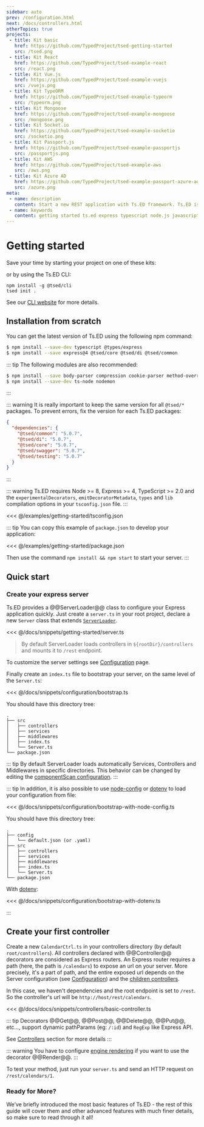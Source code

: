 ```yaml
---
sidebar: auto
prev: /configuration.html
next: /docs/controllers.html
otherTopics: true
projects:
 - title: Kit basic
   href: https://github.com/TypedProject/tsed-getting-started
   src: /tsed.png
 - title: Kit React
   href: https://github.com/TypedProject/tsed-example-react
   src: /react.png
 - title: Kit Vue.js
   href: https://github.com/TypedProject/tsed-example-vuejs
   src: /vuejs.png    
 - title: Kit TypeORM
   href: https://github.com/TypedProject/tsed-example-typeorm
   src: /typeorm.png
 - title: Kit Mongoose
   href: https://github.com/TypedProject/tsed-example-mongoose
   src: /mongoose.png
 - title: Kit Socket.io
   href: https://github.com/TypedProject/tsed-example-socketio
   src: /socketio.png 
 - title: Kit Passport.js
   href: https://github.com/TypedProject/tsed-example-passportjs
   src: /passportjs.png
 - title: Kit AWS
   href: https://github.com/TypedProject/tsed-example-aws
   src: /aws.png
 - title: Kit Azure AD
   href: https://github.com/TypedProject/tsed-example-passport-azure-ad
   src: /azure.png
meta:
 - name: description
   content: Start a new REST application with Ts.ED framework. Ts.ED is built on top of Express and uses TypeScript language.
 - name: keywords
   content: getting started ts.ed express typescript node.js javascript decorators mvc class models
---
```


# Getting started

Save your time by starting your project on one of these kits:

<Projects type="getting-started" />

or by using the Ts.ED CLI:

```
npm install -g @tsed/cli
tsed init .
```
See our [CLI website](https://cli.tsed.io) for more details.

## Installation from scratch

You can get the latest version of Ts.ED using the following npm command:

```bash
$ npm install --save-dev typescript @types/express
$ npm install --save express@4 @tsed/core @tsed/di @tsed/common
```

::: tip
The following modules are also recommended:

```bash
$ npm install --save body-parser compression cookie-parser method-override
$ npm install --save-dev ts-node nodemon
```
:::

::: warning
It is really important to keep the same version for all `@tsed/*` packages.
To prevent errors, fix the version for each Ts.ED packages:
```json
{
  "dependencies": {
    "@tsed/common": "5.0.7",
    "@tsed/di": "5.0.7",
    "@tsed/core": "5.0.7",
    "@tsed/swagger": "5.0.7",
    "@tsed/testing": "5.0.7"
  }
} 
```
:::

::: warning
Ts.ED requires Node >= 8, Express >= 4, TypeScript >= 2.0 and 
the `experimentalDecorators`, `emitDecoratorMetadata`, `types` and `lib` compilation 
options in your `tsconfig.json` file.
:::

<<< @/examples/getting-started/tsconfig.json

::: tip
You can copy this example of `package.json` to develop your application:

<<< @/examples/getting-started/package.json

Then use the command `npm install && npm start` to start your server.
:::


## Quick start
### Create your express server

Ts.ED provides a @@ServerLoader@@ class to configure your 
Express application quickly. Just create a `server.ts` in your root project, declare 
a new `Server` class that extends [`ServerLoader`](/docs/server-loader.md).

<<< @/docs/snippets/getting-started/server.ts

> By default ServerLoader loads controllers in `${rootDir}/controllers` and mounts it to `/rest` endpoint.

To customize the server settings see [Configuration](configuration.md) page.

Finally create an `index.ts` file to bootstrap your server, on the same level of the `Server.ts`:

<<< @/docs/snippets/configuration/bootstrap.ts

You should have this directory tree: 

```
.
├── src
│   ├── controllers
│   ├── services
│   ├── middlewares
│   ├── index.ts
│   └── Server.ts
└── package.json
```

::: tip
By default ServerLoader loads automatically Services, Controllers and Middlewares in specific directories.
This behavior can be changed by editing the [componentScan configuration](/configuration.md).
:::

::: tip
In addition, it is also possible to use [node-config](https://www.npmjs.com/package/config) or [dotenv](https://www.npmjs.com/package/dotenv) to load your configuration from file:

<<< @/docs/snippets/configuration/bootstrap-with-node-config.ts

You should have this directory tree: 

```
.
├── config
│   └── default.json (or .yaml)
├── src
│   ├── controllers
│   ├── services
│   ├── middlewares
│   ├── index.ts
│   └── Server.ts
└── package.json
```

With [dotenv](https://www.npmjs.com/package/dotenv):

<<< @/docs/snippets/configuration/bootstrap-with-dotenv.ts

:::

## Create your first controller

Create a new `CalendarCtrl.ts` in your controllers directory (by default `root/controllers`).
All controllers declared with @@Controller@@ decorators are considered as Express routers. 
An Express router requires a path (here, the path is `/calendars`) to expose an url on your server. 
More precisely, it's a part of path, and the entire exposed url depends on the Server configuration (see [Configuration](configuration.md)) 
and the [children controllers](/docs/controllers.md).

In this case, we haven't dependencies and the root endpoint is set to `/rest`. 
So the controller's url will be `http://host/rest/calendars`.

<<< @/docs/docs/snippets/controllers/basic-controller.ts

::: tip
Decorators @@Get@@, @@Post@@, @@Delete@@, @@Put@@, etc..., support dynamic pathParams (eg: `/:id`) and `RegExp` like Express API.

See [Controllers](/docs/controllers.md) section for more details
:::

::: warning
You have to configure [engine rendering](/tutorials/templating) if you want to use the decorator @@Render@@.
:::

To test your method, just run your `server.ts` and send an HTTP request on `/rest/calendars/1`.

### Ready for More?

We’ve briefly introduced the most basic features of Ts.ED - the rest of this guide will cover them and other advanced features with much finer details, so make sure to read through it all!
